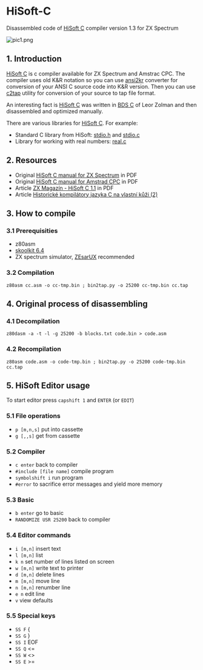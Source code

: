# HiSoft-C

Disassembled code of [HiSoft C](http://www.worldofspectrum.org/infoseekid.cgi?id=0008252) compiler version 1.3 for ZX Spectrum

![pic1.png](pictures/pic1.png)

## 1. Introduction

[HiSoft C](http://www.worldofspectrum.org/infoseekid.cgi?id=0008252) is c compiler available for ZX Spectrum and Amstrac CPC. The compiler uses old K&R notation so you can use [ansi2kr](https://github.com/masakioba/ansi2kr) converter for conversion of your ANSI C source code into K&R version. Then you can use [c2tap](/c2tap/c2tap.c) utility for conversion of your source to tap file format.  

An interesting fact is [HiSoft C](http://www.worldofspectrum.org/infoseekid.cgi?id=0008252) was written in [BDS C](https://en.wikipedia.org/wiki/BDS_C) of Leor Zolman and then disassembled and optimized manually.  

There are various libraries for [HiSoft C](http://www.worldofspectrum.org/infoseekid.cgi?id=0008252). For example:

* Standard C library from HiSoft: [stdio.h](/libs/STDIO.H) and [stdio.c](/libs/STDIO.C)
* Library for working with real numbers: [real.c](/libs/REAL.C)

## 2. Resources

* Original [HiSoft C manual for ZX Spectrum](/documentation/HiSoftC.pdf) in PDF
* Original [HiSoft C manual for Amstrad CPC](/documentation/Hisoft_C_(Hisoft)_Manual.pdf) in PDF
* Article [ZX Magazín - HiSoft C 1.1](/documentation/ZXMagazin_review_(Czech).pdf) in PDF
* Article [Historické kompilátory jazyka C na vlastní kůži (2)](http://www.abclinuxu.cz/blog/squeaker/2018/7/historicke-kompilatory-jazyka-c-na-vlastni-kuzi-2)

## 3. How to compile

### 3.1 Prerequisities

* z80asm
* [skoolkit 6.4](https://pypi.python.org/pypi/skoolkit)
* ZX spectrum simulator, [ZEsarUX](https://github.com/chernandezba/zesarux) recommended 

### 3.2 Compilation

```
z80asm cc.asm -o cc-tmp.bin ; bin2tap.py -o 25200 cc-tmp.bin cc.tap
```

## 4. Original process of disassembling

### 4.1 Decompilation

```
z80dasm -a -t -l -g 25200 -b blocks.txt code.bin > code.asm
```
### 4.2 Recompilation
```
z80asm code.asm -o code-tmp.bin ; bin2tap.py -o 25200 code-tmp.bin cc.tap
```

## 5. HiSoft Editor usage

To start editor press `capshift 1` and `ENTER` (or `EDIT`)

### 5.1 File operations

* `p [m,n,s]`		put into cassette
* `g [,,s]` 		get from cassette

### 5.2 Compiler

* `c enter`			back to compiler
* `#include [file name]`	compile program
* `symbolshift i`		run program
* `#error`                      to sacrifice error messages and yield more memory 

### 5.3 Basic

* `b enter`			go to basic 
* `RANDOMIZE USR 25200`         back to compiler

### 5.4 Editor commands

* `i [m,n]`			insert text
* `l [m,n]`			list
* `k n`			        set number of lines listed on screen 
* `w [m,n]`			write text to printer
* `d [m,n]`			delete lines
* `m [m,n]`			move line
* `n [m,n]`			renumber line
* `e n`			        edit line
* `v`                           view defaults

### 5.5 Special keys

* `SS F` {
* `SS G` }
* `SS I` EOF
* `SS Q` <=
* `SS W` <>
* `SS E` >=

